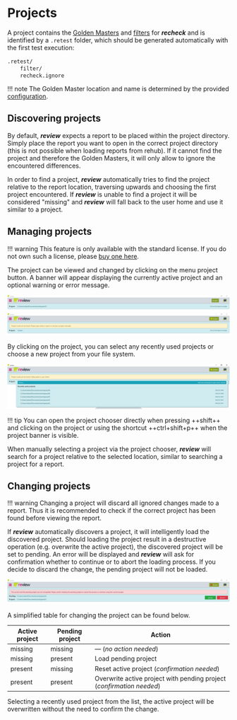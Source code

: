 # Projects

A project contains the [Golden Masters](../../recheck/files/state.md) and [filters](../../recheck/usage/filter.md) for ***recheck*** and is identified by a `.retest` folder, which should be generated automatically with the first test execution:

```text
.retest/
    filter/
    recheck.ignore
```

!!! note
    The Golden Master location and name is determined by the provided [configuration](../../recheck/usage/configuration.md).

## Discovering projects

By default, ***review*** expects a report to be placed within the project directory. Simply place the report you want to open in the correct project directory (this is not possible when loading reports from rehub). If it cannot find the project and therefore the Golden Masters, it will only allow to ignore the encountered differences.

In order to find a project, ***review*** automatically tries to find the project relative to the report location, traversing upwards and choosing the first project encountered. If ***review*** is unable to find a project it will be considered "missing" and ***review*** will fall back to the user home and use it similar to a project.

## Managing projects

!!! warning 
    This feature is only available with the standard license. If you do not own such a license, please [buy one here](https://account.retest.de/subscriptions).

The project can be viewed and changed by clicking on the menu project button. A banner will appear displaying the currently active project and an optional warning or error message.

![Project Chooser displaying warning.](review-project-active.png)
![Project Chooser displaying warning.](review-project-missing.png)

By clicking on the project, you can select any recently used projects or choose a new project from your file system. 

![Project Chooser displaying recently used projects.](review-project-recent.png)

!!! tip
    You can open the project chooser directly when pressing ++shift++ and clicking on the project or using the shortcut ++ctrl+shift+p++ when the project banner is visible.

When manually selecting a project via the project chooser, ***review*** will search for a project relative to the selected location, similar to searching a project for a report.

## Changing projects

!!! warning
    Changing a project will discard all ignored changes made to a report. Thus it is recommended to check if the correct project has been found before viewing the report.

If ***review*** automatically discovers a project, it will intelligently load the discovered project. Should loading the project result in a destructive operation (e.g. overwrite the active project), the discovered project will be set to pending. An error will be displayed and ***review*** will ask for confirmation whether to continue or to abort the loading process. If you decide to discard the change, the pending project will not be loaded.

![Project Chooser displaying warning.](review-project-conflict.png)

A simplified table for changing the project can be found below.

| Active project | Pending project | Action                                                                |
| -------------- | --------------- | --------------------------------------------------------------------- |
| missing        | missing         | &mdash; (*no action needed*)                                          |
| missing        | present         | Load pending project                                                  |
| present        | missing         | Reset active project (*confirmation needed*)                          |
| present        | present         | Overwrite active project with pending project (*confirmation needed*) |

Selecting a recently used project from the list, the active project will be overwritten without the need to confirm the change.
